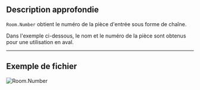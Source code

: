 ## Description approfondie
`Room.Number` obtient le numéro de la pièce d'entrée sous forme de chaîne.

Dans l'exemple ci-dessous, le nom et le numéro de la pièce sont obtenus pour une utilisation en aval.
___
## Exemple de fichier

![Room.Number](./Revit.Elements.Room.Number_img.jpg)
